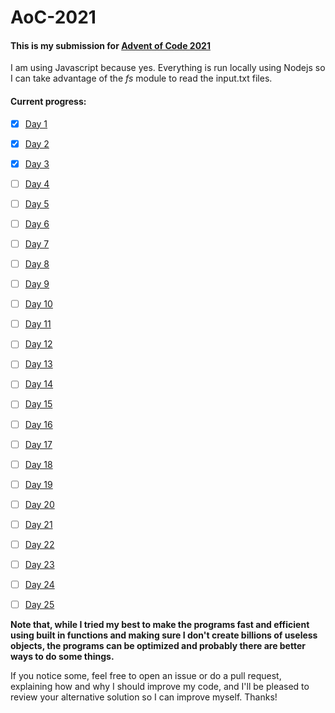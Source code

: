 # AoC-2021

#### This is my submission for [Advent of Code 2021](https://adventofcode.com/2021)
I am using Javascript because yes.
Everything is run locally using Nodejs so I can take advantage of the *fs* module to read the input.txt files.

#### Current progress:
- [x] [Day 1](https://github.com/edo2313/AoC-2021/tree/main/day1)
- [x] [Day 2](https://github.com/edo2313/AoC-2021/tree/main/day2)
- [x] [Day 3](https://github.com/edo2313/AoC-2021/tree/main/day3)
- [ ] [Day 4](https://github.com/edo2313/AoC-2021/tree/main/day4)
- [ ] [Day 5](https://github.com/edo2313/AoC-2021/tree/main/day5)
- [ ] [Day 6](https://github.com/edo2313/AoC-2021/tree/main/day6)
- [ ] [Day 7](https://github.com/edo2313/AoC-2021/tree/main/day7)
- [ ] [Day 8](https://github.com/edo2313/AoC-2021/tree/main/day8)
- [ ] [Day 9](https://github.com/edo2313/AoC-2021/tree/main/day9)
- [ ] [Day 10](https://github.com/edo2313/AoC-2021/tree/main/day10)
- [ ] [Day 11](https://github.com/edo2313/AoC-2021/tree/main/day11)
- [ ] [Day 12](https://github.com/edo2313/AoC-2021/tree/main/day12)
- [ ] [Day 13](https://github.com/edo2313/AoC-2021/tree/main/day13)
- [ ] [Day 14](https://github.com/edo2313/AoC-2021/tree/main/day14)
- [ ] [Day 15](https://github.com/edo2313/AoC-2021/tree/main/day15)
- [ ] [Day 16](https://github.com/edo2313/AoC-2021/tree/main/day16)
- [ ] [Day 17](https://github.com/edo2313/AoC-2021/tree/main/day17)
- [ ] [Day 18](https://github.com/edo2313/AoC-2021/tree/main/day18)
- [ ] [Day 19](https://github.com/edo2313/AoC-2021/tree/main/day19)
- [ ] [Day 20](https://github.com/edo2313/AoC-2021/tree/main/day20)
- [ ] [Day 21](https://github.com/edo2313/AoC-2021/tree/main/day21)
- [ ] [Day 22](https://github.com/edo2313/AoC-2021/tree/main/day22)
- [ ] [Day 23](https://github.com/edo2313/AoC-2021/tree/main/day23)
- [ ] [Day 24](https://github.com/edo2313/AoC-2021/tree/main/day24)
- [ ] [Day 25](https://github.com/edo2313/AoC-2021/tree/main/day25)



**Note that, while I tried my best to make the programs fast and efficient using built in functions and making sure I don't create billions of useless objects, the programs can be optimized and probably there are better ways to do some things.**

If you notice some, feel free to open an issue or do a pull request, explaining how and why I should improve my code, and I'll be pleased to review your alternative solution so I can improve myself.
Thanks!
